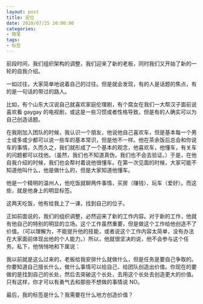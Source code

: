 ```yaml
---
layout: post
title: 定位
date: 2020/07/25 20:00:00
categories:
- 随笔
tags:
- 标签
---
```


前段时间，我们组织架构的调整，我们迎来了新的老板，同时我们又开始了新的一轮的自我介绍。

一如过往，大家简单地说着自己的过往。但是就会发现，有的人是话题的焦点，有的是一句话的带过的路人。

比如，有个山东大汉说自己就喜欢家庭伦理剧，有个腐女在我们一大帮汉子面前说喜欢看 gaygay 的电视剧，或这是一些习惯或者性格导致，但是有的人确实可以为自己创造话题。

在我刚加入团队的时候，我认识一个朋友，他说他自己喜欢车，但是基本每一个男士或多或少都可以说一些车的基本常识，但是他不一样。他在茶余饭后总会和你说车的事情，久而久之，我们就形成了一个基本的观念，他喜欢车，他懂车，有关车的问题都可以找他。（虽然，我们也不知道真伪，我们也不会去验证。）于是，在他自我介绍的时候，我们也会帮衬着说他很懂车。在第一次见面的时候，大家可能不知道他叫什么，他是做什么的，但是大家知道他懂车。

他是一个精明的温州人，他吃饭就聊两件事情，买房（赚钱）、玩车（爱好）。而这些，就是他身上的明显标签。

这两天吃饭，他有给我上了一课，找到自己的位子。

正如前面说的，我们的组织调整，必然迎来了新的工作内容。对于新的工作，他就有他自己的特别的明显的立场。这个工作虽然重要，但是做这个工作给他创造不了价值。（可以理解为，不能提升他的技能，或者说这个工作内容太简单，没有办法在大家面前体现出他的个人能力。）所以，他就很坚决的说，他不会参与这个任务。私下，他悄悄地和下属说：

我以前就是这么过来的，老板给我安排什么就做什么，但是任务是要自己争取的。你要知道自己擅长什么，做什么事情可以给自己、给团队创造出价值。你现在的要做的是找到自己的长处，然后去突破这个长处，去用这个长处去创造更大的价值。只有这样，你才可以有勇气去和那些不想做的事情说 NO。

最后，我的标签是什么？我需要在什么地方创造价值？
